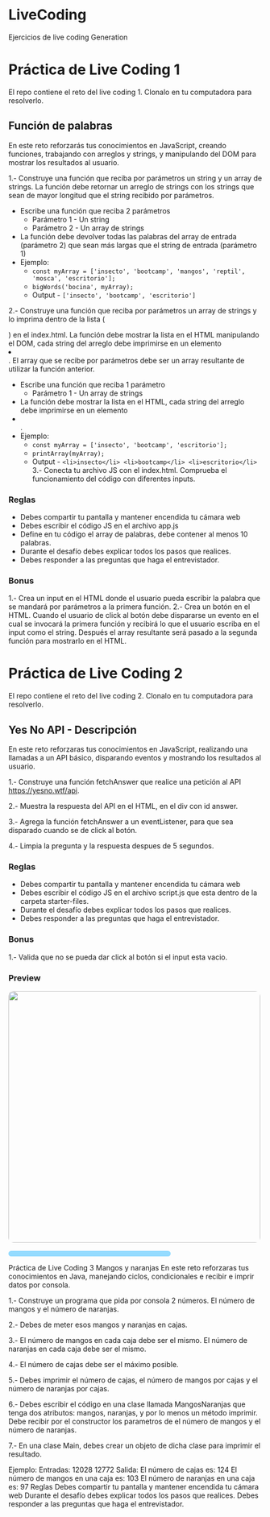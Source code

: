 # LiveCoding
Ejercicios de live coding Generation


# Práctica de Live Coding 1
El repo contiene el reto del live coding 1. Clonalo en tu computadora para resolverlo.

## Función de palabras

En este reto reforzarás tus conocimientos en JavaScript, creando funciones, trabajando con arreglos y strings, y manipulando del DOM para mostrar los resultados al usuario.

1.- Construye una función que reciba por parámetros un string y un array de strings. La función debe retornar un arreglo de strings con los strings que sean de mayor longitud que el string recibido por parámetros.

- Escribe una función que reciba 2 parámetros
   - Parámetro 1 - Un string
   - Parámetro 2 - Un array de strings
- La función debe devolver todas las palabras del array de entrada (parámetro 2) que sean más largas que el string de entrada (parámetro 1)
- Ejemplo:
   - `const myArray = ['insecto', 'bootcamp', 'mangos', 'reptil', 'mosca', 'escritorio'];`
   - `bigWords('bocina', myArray);`
   - Output - `['insecto', 'bootcamp', 'escritorio']`

2.- Construye una función que reciba por parámetros un array de strings y lo imprima dentro de la lista (<ul></ul>) en el index.html. La función debe mostrar la lista en el HTML manipulando el DOM, cada string del arreglo debe imprimirse en un elemento **<li></li>**. El array que se recibe por parámetros debe ser un array resultante de utilizar la función anterior.

- Escribe una función que reciba 1 parámetro
   - Parámetro 1 - Un array de strings
- La función debe mostrar la lista en el HTML, cada string del arreglo debe imprimirse en un elemento **<li></li>**.
- Ejemplo:
   - `const myArray = ['insecto', 'bootcamp', 'escritorio'];`
   - `printArray(myArray);`
   - Output - `<li>insecto</li>
               <li>bootcamp</li>
               <li>escritorio</li>
               `
3.- Conecta tu archivo JS con el index.html. Comprueba el funcionamiento del código con diferentes inputs.

### Reglas

- Debes compartir tu pantalla y mantener encendida tu cámara web
- Debes escribir el código JS en el archivo app.js
- Define en tu código el array de palabras, debe contener al menos 10 palabras.
- Durante el desafío debes explicar todos los pasos que realices.
- Debes responder a las preguntas que haga el entrevistador.

### Bonus

1.- Crea un input en el HTML donde el usuario pueda escribir la palabra que se mandará por parámetros a la primera función.
2.- Crea un botón en el HTML. Cuando el usuario de click al botón debe dispararse un evento en el cual se invocará la primera función y recibirá lo que el usuario escriba en el input como el string. Después el array resultante será pasado a la segunda función para mostrarlo en el HTML.

# Práctica de Live Coding 2
El repo contiene el reto del live coding 2. Clonalo en tu computadora para resolverlo.

## Yes No API - Descripción
En este reto reforzaras tus conocimientos en JavaScript, realizando una llamadas a un API básico, disparando eventos y mostrando los resultados al usuario.

1.- Construye una función fetchAnswer que realice una petición al API https://yesno.wtf/api.

2.- Muestra la respuesta del API en el HTML, en el div con id answer.

3.- Agrega la función fetchAnswer a un eventListener, para que sea disparado cuando se de click al botón.

4.- Limpia la pregunta y la respuesta despues de 5 segundos.

### Reglas

- Debes compartir tu pantalla y mantener encendida tu cámara web
- Debes escribir el código JS en el archivo script.js que esta dentro de la carpeta starter-files.
- Durante el desafío debes explicar todos los pasos que realices.
- Debes responder a las preguntas que haga el entrevistador.

### Bonus

1.- Valida que no se pueda dar click al botón si el input esta vacio.


### Preview
<img src="/preview.gif" height="500" style="border-radius:10px;margin-bottom:1rem;" />

<div style="padding:0.35rem 0.7rem;
    background: #94dbff;
    border-radius:10px;
    width:300px;
    text-align:center;
    font-weight:600;
    font-size:0.85rem">
    <!-- <a style="color:black;" href="https://danascript.github.io/the-ultimate-api-challenge-yes-no/" target="_blank" rel="noopener">Live Preview</a> -->
</div>

Práctica de Live Coding 3
Mangos y naranjas
En este reto reforzaras tus conocimientos en Java, manejando ciclos, condicionales e recibir e imprir datos por consola.

1.- Construye un programa que pida por consola 2 números. El número de mangos y el número de naranjas.

2.- Debes de meter esos mangos y naranjas en cajas.

3.- El número de mangos en cada caja debe ser el mismo. El número de naranjas en cada caja debe ser el mismo.

4.- El número de cajas debe ser el máximo posible.

5.- Debes imprimir el número de cajas, el número de mangos por cajas y el número de naranjas por cajas.

6.- Debes escribir el código en una clase llamada MangosNaranjas que tenga dos atributos: mangos, naranjas, y por lo menos un método imprimir. Debe recibir por el constructor los parametros de el número de mangos y el número de naranjas.

7.- En una clase Main, debes crear un objeto de dicha clase para imprimir el resultado.

Ejemplo:
Entradas: 12028 12772
Salida: El número de cajas es: 124 El número de mangos en una caja es: 103 El número de naranjas en una caja es: 97
Reglas
Debes compartir tu pantalla y mantener encendida tu cámara web
Durante el desafío debes explicar todos los pasos que realices.
Debes responder a las preguntas que haga el entrevistador.
